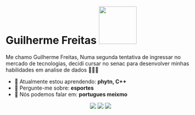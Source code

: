 # Guilherme Freitas <img src="https://img1.picmix.com/output/stamp/normal/1/0/4/0/1970401_b70f6.gif" width="100px">

Me chamo Guilherme Freitas, Numa segunda tentativa de ingressar no mercado de tecnologias, decidi cursar no senac para desenvolver minhas habilidades em analise de dados 👨🏻‍💻 

- 🚀 Atualmente estou aprendendo: <strong>phytn, C++ </strong> 
- 💬 Pergunte-me sobre: <strong> esportes </strong>
- 📣 Nós podemos falar em: <strong> portugues meixmo</strong>

<div align="center">

  <a href="#" alt="Gmail">
    <img src="https://img.shields.io/badge/-Gmail-FF0000?style=flat-square&labelColor=FF0000&logo=gmail&logoColor=white&link=mailto:guilherme.freitas221199@gmail.com"/></a>

  <a href="#" alt="guilherme freit">
    <img src="https://img.shields.io/badge/-Linkedin-0e76a8?style=flat-square&logo=Linkedin&logoColor=white&link=LINK-DO-SEU-LINKEDIN" /></a>

  <a href="#" alt="Instagram">
    <img src="https://img.shields.io/badge/-Faixca-DF0174?style=flat-square&labelColor=DF0174&logo=instagram&logoColor=white&link=LINK-DO-SEU-INSTAGRAM"/></a>

</div>
